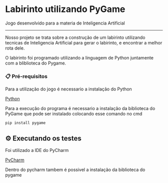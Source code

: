 # Labirinto utilizando PyGame

Jogo desenvolvido para a materia de Inteligencia Artificial



---
Nosso projeto se trata sobre a construção de um labirinto utilizando tecnicas de Inteligencia Artificial para gerar o labirinto, e encontrar a melhor rota dele.

O labirinto foi programado utilizando a linguagem de Python juntamente com a bliblioteca do Pygame.

### 📋 Pré-requisitos

Para a utilização do jogo é necessario a instalação do Python

[Python](https://www.python.org/downloads/)

Para a execução do programa é necessario a instalação da biblioteca do PyGame que pode ser instalado colocando esse comando no cmd

```
pip install pygame
```

## ⚙️ Executando os testes
 
Foi utilizado a IDE do PyCharm 

[PyCharm](https://www.jetbrains.com/pt-br/pycharm/download/#section=windows)

Dentro do pycharm tambem é possivel a instalação da biblioteca do pygame
